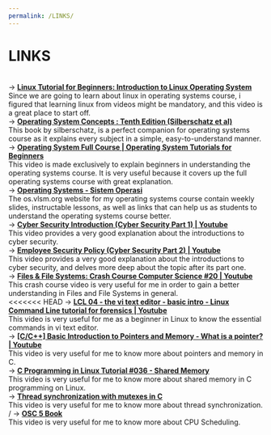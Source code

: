 ```yaml
---
permalink: /LINKS/
---
```


<h1>LINKS</h1><br>
→ <b><a href="https://youtu.be/V1y-mbWM3B8">Linux Tutorial for Beginners: Introduction to Linux Operating System</a></b><br>
Since we are going to learn about linux in operating systems course, i figured that learning linux from videos might be mandatory, and this video is a great place to start off.<br>
→ <b><a href="https://www.os-book.com/OS10/slide-dir/">Operating System Concepts : Tenth Edition (Silberschatz et al)</a></b><br>
This book by silberschatz, is a perfect companion for operating systems course as it explains every subject in a simple, easy-to-understand manner.<br>
→ <b><a href="https://www.youtube.com/watch?v=mXw9ruZaxzQ">Operating System Full Course | Operating System Tutorials for Beginners</a></b><br>
This video is made exclusively to explain beginners in understanding the operating systems course. It is very useful because it covers up the full operating systems course with great explanation.<br>
→ <b><a href="https://os.vlsm.org/">Operating Systems - Sistem Operasi</a></b><br>
The os.vlsm.org website for my operating systems course contain weekly slides, instructable lessons, as well as links that can help us as students to understand the operating systems course better. <br>
→ <b><a href="https://www.youtube.com/watch?v=rcDO8km6R6c">Cyber Security Introduction (Cyber Security Part 1) | Youtube</a></b><br>
This video provides a very good explanation about the introductions to cyber security. <br>
→ <b><a href="https://www.youtube.com/watch?v=CivG_2UqKMg">Employee Security Policy (Cyber Security Part 2) | Youtube</a></b><br>
This video provides a very good explanation about the introductions to cyber security, and delves more deep about the topic after its part one. <br>
→ <b><a href="https://www.youtube.com/watch?v=KN8YgJnShPM">Files & File Systems: Crash Course Computer Science #20 | Youtube</a></b><br>
This crash course video is very useful for me in order to gain a better understanding in Files and File Systems in general.<br>
<<<<<<< HEAD
→ <b><a href="https://www.youtube.com/watch?v=KtTjamPKMhw">LCL 04 - the vi text editor - basic intro - Linux Command Line tutorial for forensics | Youtube</a></b><br>
This video is very useful for me as a beginner in Linux to know the essential commands in vi text editor.<br>
→ <b><a href="https://www.youtube.com/watch?v=wxCxB2aNouA">[C/C++] Basic Introduction to Pointers and Memory - What is a pointer? | Youtube</a></b><br>
This video is very useful for me to know more about pointers and memory in C.<br>
→ <b><a href="https://www.youtube.com/watch?v=SMeDw2GDMsE">C Programming in Linux Tutorial #036 - Shared Memory</a></b><br>
This video is very useful for me to know more about shared memory in C programming on Linux.<br>
→ <b><a href="https://www.youtube.com/watch?v=nlHIuG3RQ0g">Thread synchronization with mutexes in C</a></b><br>
This video is very useful for me to know more about thread synchronization.<br>/
→ <b><a href="https://www.os-book.com/OS10/slide-dir/PPTX-dir/ch5.pptx">OSC 5 Book</a></b><br>
This video is very useful for me to know more about CPU Scheduling.<br>


